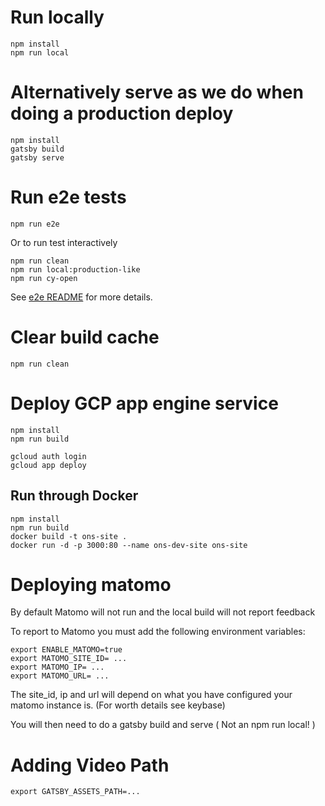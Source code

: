 # Run locally

    npm install
    npm run local

# Alternatively serve as we do when doing a production deploy

    npm install
    gatsby build
    gatsby serve

# Run e2e tests

    npm run e2e

Or to run test interactively

    
    npm run clean
    npm run local:production-like
    npm run cy-open

See [e2e README](cypress/CYPRESS_README.md) for more details.

# Clear build cache

    npm run clean

# Deploy GCP app engine service

    npm install
    npm run build

    gcloud auth login
    gcloud app deploy

## Run through Docker

    npm install
    npm run build
    docker build -t ons-site .
    docker run -d -p 3000:80 --name ons-dev-site ons-site

# Deploying matomo

By default Matomo will not run and the local build will not report feedback

To report to Matomo you must add the following environment variables:

    export ENABLE_MATOMO=true
    export MATOMO_SITE_ID= ...
    export MATOMO_IP= ...
    export MATOMO_URL= ...

The site_id, ip and url will depend on what you have configured your matomo instance is. (For worth details see keybase)

You will then need to do a gatsby build and serve ( Not an npm run local! )

# Adding Video Path

    export GATSBY_ASSETS_PATH=...
